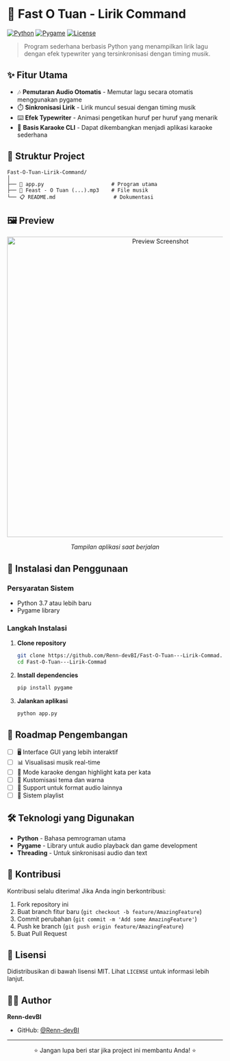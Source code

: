 # 🎵 Fast O Tuan - Lirik Command

[![Python](https://img.shields.io/badge/Python-3.7+-blue.svg)](https://www.python.org/)
[![Pygame](https://img.shields.io/badge/Pygame-2.0+-green.svg)](https://www.pygame.org/)
[![License](https://img.shields.io/badge/License-MIT-yellow.svg)](LICENSE)

> Program sederhana berbasis Python yang menampilkan lirik lagu dengan efek typewriter yang tersinkronisasi dengan timing musik.

## ✨ Fitur Utama

- 🎶 **Pemutaran Audio Otomatis** - Memutar lagu secara otomatis menggunakan pygame
- ⏱️ **Sinkronisasi Lirik** - Lirik muncul sesuai dengan timing musik
- ⌨️ **Efek Typewriter** - Animasi pengetikan huruf per huruf yang menarik
- 🎤 **Basis Karaoke CLI** - Dapat dikembangkan menjadi aplikasi karaoke sederhana

## 📁 Struktur Project

```
Fast-O-Tuan-Lirik-Command/
│
├── 📄 app.py                      # Program utama
├── 🎵 Feast - O Tuan (...).mp3    # File musik
└── 📋 README.md                   # Dokumentasi
```

## 🖼️ Preview

<div align="center">
  <img src="https://iili.io/KJVonP2.png" alt="Preview Screenshot" width="700"/>
  <p><em>Tampilan aplikasi saat berjalan</em></p>
</div>

## 🚀 Instalasi dan Penggunaan

### Persyaratan Sistem
- Python 3.7 atau lebih baru
- Pygame library

### Langkah Instalasi

1. **Clone repository**
   ```bash
   git clone https://github.com/Renn-devBI/Fast-O-Tuan---Lirik-Commad.git
   cd Fast-O-Tuan---Lirik-Commad
   ```

2. **Install dependencies**
   ```bash
   pip install pygame
   ```

3. **Jalankan aplikasi**
   ```bash
   python app.py
   ```

## 🎯 Roadmap Pengembangan

- [ ] 🖥️ Interface GUI yang lebih interaktif
- [ ] 📊 Visualisasi musik real-time
- [ ] 🎤 Mode karaoke dengan highlight kata per kata
- [ ] 🎨 Kustomisasi tema dan warna
- [ ] 📱 Support untuk format audio lainnya
- [ ] 💾 Sistem playlist

## 🛠️ Teknologi yang Digunakan

- **Python** - Bahasa pemrograman utama
- **Pygame** - Library untuk audio playback dan game development
- **Threading** - Untuk sinkronisasi audio dan text

## 🤝 Kontribusi

Kontribusi selalu diterima! Jika Anda ingin berkontribusi:

1. Fork repository ini
2. Buat branch fitur baru (`git checkout -b feature/AmazingFeature`)
3. Commit perubahan (`git commit -m 'Add some AmazingFeature'`)
4. Push ke branch (`git push origin feature/AmazingFeature`)
5. Buat Pull Request

## 📄 Lisensi

Didistribusikan di bawah lisensi MIT. Lihat `LICENSE` untuk informasi lebih lanjut.

## 👨‍💻 Author

**Renn-devBI**
- GitHub: [@Renn-devBI](https://github.com/Renn-devBI)

---

<div align="center">
  <p>⭐ Jangan lupa beri star jika project ini membantu Anda! ⭐</p>
</div>
